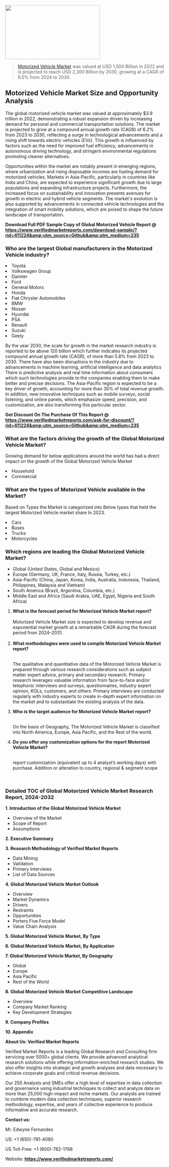 <img src="https://ffe5etoiles.com/wp-content/uploads/2024/12/MST1-300x171.png" alt="" width="300" height="171" class="alignnone size-medium wp-image-20088" /><blockquote><p><p><a href="https://www.verifiedmarketreports.com/download-sample/?rid=411224&utm_source=Github&utm_medium=235" target="_blank">Motorized Vehicle Market</a> was valued at USD 1,500 Billion in 2022 and is projected to reach USD 2,300 Billion by 2030, growing at a CAGR of 6.0% from 2024 to 2030.</p></blockquote><p><h2>Motorized Vehicle Market Size and Opportunity Analysis</h2><p>The global motorized vehicle market was valued at approximately $3.9 trillion in 2022, demonstrating a robust expansion driven by increasing demand for personal and commercial transportation solutions. The market is projected to grow at a compound annual growth rate (CAGR) of 6.2% from 2023 to 2030, reflecting a surge in technological advancements and a rising shift towards electric vehicles (EVs). This growth is influenced by factors such as the need for improved fuel efficiency, advancements in autonomous driving technology, and stringent environmental regulations promoting cleaner alternatives.</p><p>Opportunities within the market are notably present in emerging regions, where urbanization and rising disposable incomes are fueling demand for motorized vehicles. Markets in Asia-Pacific, particularly in countries like India and China, are expected to experience significant growth due to large populations and expanding infrastructure projects. Furthermore, the increased focus on sustainability and innovation presents avenues for growth in electric and hybrid vehicle segments. The market's evolution is also supported by advancements in connected vehicle technologies and the integration of smart mobility solutions, which are poised to shape the future landscape of transportation.</p></p><p class=""><strong>Download Full PDF Sample Copy of Global Motorized Vehicle Report @ <a href="https://www.verifiedmarketreports.com/download-sample/?rid=411224&amp;utm_source=Github&amp;utm_medium=235" target="_blank">https://www.verifiedmarketreports.com/download-sample/?rid=411224&amp;utm_source=Github&amp;utm_medium=235</a></strong></p><h3 id="" class="">Who are the largest Global manufacturers in the Motorized Vehicle industry?</h3><p><li>Toyota</li><li> Volkswagen Group</li><li> Daimler</li><li> Ford</li><li> General Motors</li><li> Honda</li><li> Fiat Chrysler Automobiles</li><li> BMW</li><li> Nissan</li><li> Hyundai</li><li> PSA</li><li> Renault</li><li> Suzuki</li><li> Geely</li></p><div class=""><div class="" dir="" data-message-author-role="" data-message-id="" data-message-model-slug=""><div class=""><div class=""><div class=""><div class="" dir="" data-message-author-role="" data-message-id="" data-message-model-slug=""><div class=""><div class=""><p>By the year 2030, the scale for growth in the market research industry is reported to be above 120 billion which further indicates its projected compound annual growth rate (CAGR), of more than 5.8% from 2023 to 2030. There have also been disruptions in the industry due to advancements in machine learning, artificial intelligence and data analytics There is predictive analysis and real time information about consumers which such technologies provide to the companies enabling them to make better and precise decisions. The Asia-Pacific region is expected to be a key driver of growth, accounting for more than 35% of total revenue growth. In addition, new innovative techniques such as mobile surveys, social listening, and online panels, which emphasize speed, precision, and customization, are also transforming this particular sector.</p><p><strong>Get Discount On The Purchase Of This Report @&nbsp; <a href="https://www.verifiedmarketreports.com/ask-for-discount/?rid=411224&amp;utm_source=Github&amp;utm_medium=235" target="_blank">https://www.verifiedmarketreports.com/ask-for-discount/?rid=411224&amp;utm_source=Github&amp;utm_medium=235</a></strong></p></div></div></div></div></div></div></div></div><h3 id="" class="">What are the factors driving the growth of the Global Motorized Vehicle Market?</h3><p id="" class="">Growing demand for below applications around the world has had a direct impact on the growth of the Global Motorized Vehicle Market</p><p id="" class=""><li>Household</li><li> Commercial</li></p><h3 id="" class="">What are the types of Motorized Vehicle available in the Market?</h3><p id="" class="">Based on Types the Market is categorized into Below types that held the largest Motorized Vehicle market share In 2023.</p><p id="" class=""><li>Cars</li><li> Buses</li><li> Trucks</li><li> Motorcycles</li></p><h3 id="" class="">Which regions are leading the Global Motorized Vehicle Market?</h3><ul><li>Global (United States, Global and Mexico)</li><li>Europe (Germany, UK, France, Italy, Russia, Turkey, etc.)</li><li>Asia-Pacific (China, Japan, Korea, India, Australia, Indonesia, Thailand, Philippines, Malaysia and Vietnam)</li><li>South America (Brazil, Argentina, Columbia, etc.)</li><li>Middle East and Africa (Saudi Arabia, UAE, Egypt, Nigeria and South Africa)</li></ul><p><ol><li><strong>What is the forecast period for Motorized Vehicle Market report?<br /></strong><br /><span data-sheets-root="1" data-sheets-value="{&quot;1&quot;:2,&quot;2&quot;:&quot;XXXX size is expected to develop revenue and exponential market growth at a remarkable CAGR during the forecast period from 2024&ndash;2030.&quot;}" data-sheets-userformat="{&quot;2&quot;:12674,&quot;4&quot;:{&quot;1&quot;:2,&quot;2&quot;:16776960},&quot;10&quot;:2,&quot;11&quot;:0,&quot;15&quot;:&quot;Arial&quot;,&quot;16&quot;:12}">Motorized Vehicle Market size is expected to develop revenue and exponential market growth at a remarkable CAGR during the forecast period from 2024&ndash;2031.</span><br /><br /></li><li><strong>What methodologies were used to compile Motorized Vehicle Market report?<br /><br /></strong><p>The qualitative and quantitative data of the&nbsp;Motorized Vehicle Market is prepared through various research considerations such as subject matter expert advice, primary and secondary research. Primary research leverages valuable information from face-to-face and/or telephonic interviews and surveys, questionnaires, industry expert opinion, KOLs, customers, and others. Primary interviews are conducted regularly with industry experts to create in-depth expert information on the market and to substantiate the existing analysis of the data.&nbsp;</p></li><li><strong>Who is the target audience for Motorized Vehicle Market report?<br /><br /></strong><p>On the basis of Geography, The&nbsp;Motorized Vehicle Market is classified into North America, Europe, Asia Pacific, and the Rest of the world.</p></li><li><strong>Do you offer any customization options for the report Motorized Vehicle Market?<br /><br /></strong><p>report customization (equivalent up to 4 analyst&rsquo;s working days) with purchase. Addition or alteration to country, regional &amp; segment scope</p><p>&nbsp;</p></li></ol></p><h3 id="" class="">Detailed TOC of Global Motorized Vehicle Market Research Report, 2024-2032</h3><p id="" class=""><strong>1. Introduction of the Global Motorized Vehicle Market</strong></p><ul><li>Overview of the Market</li><li>Scope of Report</li><li>Assumptions</li></ul><p id="" class=""><strong>2. Executive Summary</strong></p><p id="" class=""><strong>3. Research Methodology of&nbsp;Verified Market Reports</strong></p><ul><li>Data Mining</li><li>Validation</li><li>Primary Interviews</li><li>List of Data Sources</li></ul><p id="" class=""><strong>4. Global Motorized Vehicle Market Outlook</strong></p><ul><li>Overview</li><li>Market Dynamics</li><li>Drivers</li><li>Restraints</li><li>Opportunities</li><li>Porters Five Force Model</li><li>Value Chain Analysis</li></ul><p id="" class=""><strong>5. Global Motorized Vehicle Market, By&nbsp;Type</strong></p><p id="" class=""><strong>6. Global Motorized Vehicle Market, By Application</strong></p><p id="" class=""><strong>7. Global Motorized Vehicle Market, By Geography</strong></p><ul><li>Global</li><li>Europe</li><li>Asia Pacific</li><li>Rest of the World</li></ul><p id="" class=""><strong>8. Global Motorized Vehicle Market Competitive Landscape</strong></p><ul><li>Overview</li><li>Company Market Ranking</li><li>Key Development Strategies</li></ul><p id="" class=""><strong>9. Company Profiles</strong></p><p id="" class=""><strong>10. Appendix</strong></p><p id="" class=""><strong>About Us: Verified Market Reports</strong></p><p id="" class="">Verified Market Reports is a leading Global Research and Consulting firm servicing over 5000+ global clients. We provide advanced analytical research solutions while offering information-enriched research studies. We also offer insights into strategic and growth analyses and data necessary to achieve corporate goals and critical revenue decisions.</p><p id="" class="">Our 250 Analysts and SMEs offer a high level of expertise in data collection and governance using industrial techniques to collect and analyze data on more than 25,000 high-impact and niche markets. Our analysts are trained to combine modern data collection techniques, superior research methodology, expertise, and years of collective experience to produce informative and accurate research.</p><p id="" class=""><strong>Contact us:</strong></p><p id="" class="">Mr. Edwyne Fernandes</p><p id="" class="">US: +1 (650)-781-4080</p><p id="" class="">US Toll-Free: +1 (800)-782-1768</p><p id="" class="">Website: <a target="" data-test-app-aware-link=""><strong>https://www.verifiedmarketreports.com/</strong></a></p>
